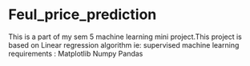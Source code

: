 # Feul_price_prediction
This is a part of my sem 5 machine learning mini project.This project is based on Linear regression algorithm ie: supervised machine learning
requirements :
Matplotlib
Numpy
Pandas

